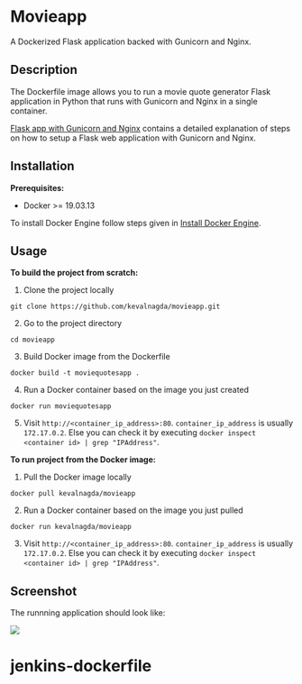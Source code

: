 # Movieapp

A Dockerized Flask application backed with Gunicorn and Nginx.

## Description

The Dockerfile image allows you to run a movie quote generator Flask application in Python that runs with Gunicorn and Nginx in a single container.

[Flask app with Gunicorn and Nginx](https://kevalnagda.github.io/flask-app-with-wsgi-and-nginx) contains a detailed explanation of steps on how to setup a Flask web application with Gunicorn and Nginx.

## Installation

**Prerequisites:**
- Docker >= 19.03.13

To install Docker Engine follow steps given in [Install Docker Engine](https://docs.docker.com/engine/install/).

## Usage

**To build the project from scratch:**

1. Clone the project locally

```
git clone https://github.com/kevalnagda/movieapp.git
```

2. Go to the project directory

```
cd movieapp
```

3. Build Docker image from the Dockerfile

```
docker build -t moviequotesapp .
```

4. Run a Docker container based on the image you just created

```
docker run moviequotesapp
```

5. Visit `http://<container_ip_address>:80`. `container_ip_address` is usually `172.17.0.2`.
Else you can check it by executing `docker inspect <container id> | grep "IPAddress"`.

**To run project from the Docker image:**

1. Pull the Docker image locally

```
docker pull kevalnagda/movieapp
```

2. Run a Docker container based on the image you just pulled

```
docker run kevalnagda/movieapp
```

3. Visit `http://<container_ip_address>:80`. `container_ip_address` is usually `172.17.0.2`.
Else you can check it by executing `docker inspect <container id> | grep "IPAddress"`.

## Screenshot

The runnning application should look like:

![](https://github.com/kevalnagda/movieapp/blob/main/images/screenshot.png)
# jenkins-dockerfile
